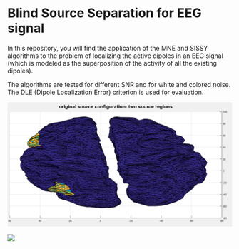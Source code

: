 <h1>Blind Source Separation for EEG signal</h1>

In this repository, you will find the application of the MNE and SISSY algorithms to the problem of localizing the active dipoles in an EEG signal (which is modeled as the superposition of the activity of all the existing dipoles).

The algorithms are tested for different SNR and for white and colored noise. The DLE (Dipole Localization Error) criterion is used for evaluation.

![](images/original_source_config.PNG)

![](/images/Performance_Analysis/ComparisonSNR10.PNG)
